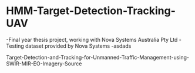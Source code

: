 # HMM-Target-Detection-Tracking-UAV
-Final year thesis project, working with Nova Systems Australia Pty Ltd
-Testing dataset provided by Nova Systems
  -asdads

Target-Detection-and-Tracking-for-Unmanned-Traffic-Management-using-SWIR-MIR-EO-Imagery-Source
